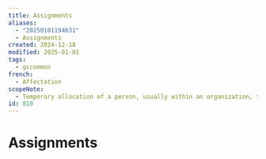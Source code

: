 ```yaml
---
title: Assignments
aliases:
  - "20250101194631"
  - Assignments
created: 2024-12-18
modified: 2025-01-01
tags:
  - gccommon
french:
  - Affectation
scopeNote:
  - Temporary allocation of a person, usually within an organization, to perform certain tasks without affecting the person's appointment status.
id: 810
---
```

# Assignments
